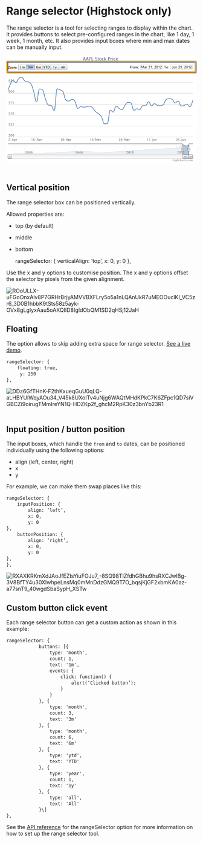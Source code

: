 Range selector (Highstock only)
================

The range selector is a tool for selecting ranges to display within the chart. It provides buttons to select pre-configured ranges in the chart, like 1 day, 1 week, 1 month, etc. It also provides input boxes where min and max dates can be manually input.

![rangeSelector.png](rangeSelector.png) 

Vertical position
-----------------

The range selector box can be positioned vertically.

Allowed properties are:

*   top (by default)
*   middle
*   bottom

    
    rangeSelector: {
    	verticalAlign: ‘top’,
    	x: 0,
    	y: 0
    },
    

Use the x and y options to customise position. The x and y options offset the selector by pixels from the given alignment.

![ROoULLX-uFGoOnxAlv8P7GRHrBrjyAMVVBXFLry5o5a1nLQAnUkR7uMEOOuclKI_VC5zr6_3D0B1hbbK9tSts58z5ayk-OVx8gLgIyxAau5oAXQIID8IgIdObQM1SD2qHSj12JaH](https://lh3.googleusercontent.com/ROoULLX-uFGoOnxAlv8P7GRHrBrjyAMVVBXFLry5o5a1nLQAnUkR7uMEOOuclKI_VC5zr6_3D0B1hbbK9tSts58z5ayk-OVx8gLgIyxAau5oAXQIID8IgIdObQM1SD2qHSj12JaH)

Floating
--------

The option allows to skip adding extra space for range selector. [See a live demo](http://jsfiddle.net/gh/get/library/pure/highcharts/highcharts/tree/master/samples/stock/rangeselector/floating/).

    
    rangeSelector: {
    	floating: true,
         y: 250 
    },
    

![DDz6GfTHnK-F2thKxueqGuU0qLQ-aLHBYUlWqyAOu34_V45k8UXoITv4uNjg6WAQtMHdKPkC7K6ZFpc1QD7siVGBCZi9oirugTMmIreYN1Q-HDZKp2f_ghcM2RpK30z3bnYb23R1](https://lh3.googleusercontent.com/DDz6GfTHnK-F2thKxueqGuU0qLQ-aLHBYUlWqyAOu34_V45k8UXoITv4uNjg6WAQtMHdKPkC7K6ZFpc1QD7siVGBCZi9oirugTMmIreYN1Q-HDZKp2f_ghcM2RpK30z3bnYb23R1) 

Input position / button position
--------------------------------

The input boxes, which handle the `from` and `to` dates, can be positioned individually using the following options:

*   align (left, center, right)
*   x
*   y

For example, we can make them swap places like this:

    
    rangeSelector: {
    	inputPosition: {
    		align: ‘left’,
    		x: 0,
    		y: 0
    },
    	buttonPosition: {
    		align: ‘right’,
    		x: 0,
    		y: 0
    },
    },
    

![RXAXKRKmXdJAoJfEZIsYiuFOJu7_-8SQ98TIZfdhGBhu9hsRXCJwlBg-3V8BfTY4u30XIwhpeLnsMq0mMnDdzGMQ9T7O_bqsjKjGF2xbmKA0az-a77snT9_40wgdSbaSypH_XSTw](https://lh5.googleusercontent.com/RXAXKRKmXdJAoJfEZIsYiuFOJu7_-8SQ98TIZfdhGBhu9hsRXCJwlBg-3V8BfTY4u30XIwhpeLnsMq0mMnDdzGMQ9T7O_bqsjKjGF2xbmKA0az-a77snT9_40wgdSbaSypH_XSTw)

Custom button click event
-------------------------

Each range selector button can get a custom action as shown in this example:

    
    rangeSelector: {
    			buttons: [{
    				type: 'month',
    				count: 1,
    				text: '1m',
    				events: {
    					click: function() {
    						alert(‘Clicked button’);
    					}
    				}
    			}, {
    				type: 'month',
    				count: 3,
    				text: '3m'
    			}, {
    				type: 'month',
    				count: 6,
    				text: '6m'
    			}, {
    				type: 'ytd',
    				text: 'YTD'
    			}, {
    				type: 'year',
    				count: 1,
    				text: '1y'
    			}, {
    				type: 'all',
    				text: 'All'
    			}\]
    },
    

See the [API reference](http://api.highcharts.com/highstock/rangeSelector) for the rangeSelector option for more information on how to set up the range selector tool.
